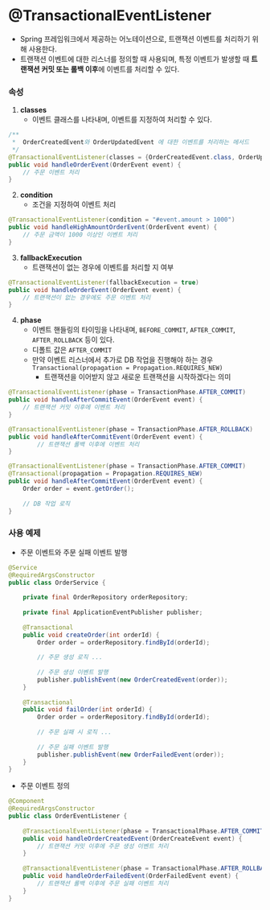 # @TransactionalEventListener
* Spring 프레임워크에서 제공하는 어노테이션으로, 트랜잭션 이벤트를 처리하기 위해 사용한다.
* 트랜잭션 이벤트에 대한 리스너를 정의할 때 사용되며, 특정 이벤트가 발생할 때 **트랜잭션 커밋 또는 롤백 이후**에 이벤트를 처리할 수 있다.

### 속성
1. **classes**
    * 이벤트 클래스를 나타내며, 이벤트를 지정하여 처리할 수 있다.
```java
/**
 *  OrderCreatedEvent와 OrderUpdatedEvent 에 대한 이벤트를 처리하는 메서드
 */
@TransactionalEventListener(classes = {OrderCreatedEvent.class, OrderUpdatedEvent.class})
public void handleOrderEvent(OrderEvent event) {
    // 주문 이벤트 처리
}
```

2. **condition**
    * 조건을 지정하여 이벤트 처리
```java
@TransactionalEventListener(condition = "#event.amount > 1000")
public void handleHighAmountOrderEvent(OrderEvent event) {
	// 주문 금액이 1000 이상인 이벤트 처리
}
```

3. **fallbackExecution**
    * 트랜잭션이 없는 경우에 이벤트를 처리할 지 여부
```java
@TransactionalEventListener(fallbackExecution = true)
public void handleOrderEvent(OrderEvent event) {
    // 트랜잭션이 없는 경우에도 주문 이벤트 처리
}
```

4. **phase**
    * 이벤트 핸들링의 타이밍을 나타내며, `BEFORE_COMMIT`, `AFTER_COMMIT`, `AFTER_ROLLBACK` 등이 있다.
    * 디폴트 값은 `AFTER_COMMIT`
    * 만약 이벤트 리스너에서 추가로 DB 작업을 진행해야 하는 경우 `Transactional(propagation = Propagation.REQUIRES_NEW)`
      * 트랜잭션을 이어받지 않고 새로운 트랜잭션을 시작하겠다는 의미
```java
@TransactionalEventListener(phase = TransactionPhase.AFTER_COMMIT)
public void handleAfterCommitEvent(OrderEvent event) {
	// 트랜잭션 커밋 이후에 이벤트 처리
}

@TransactionalEventListener(phase = TransactionPhase.AFTER_ROLLBACK)
public void handleAfterCommitEvent(OrderEvent event) {
		// 트랜잭션 롤백 이후에 이벤트 처리
}

@TransactionalEventListener(phase = TransactionPhase.AFTER_COMMIT)
@Transactional(propagation = Propagation.REQUIRES_NEW)
public void handleAfterCommitEvent(OrderEvent event) {
	Order order = event.getOrder();
	
	// DB 작업 로직
}
```

### 사용 예제
* 주문 이벤트와 주문 실패 이벤트 발행
```java
@Service
@RequiredArgsConstructor
public class OrderService {
	
	private final OrderRepository orderRepository;
	
	private final ApplicationEventPublisher publisher;
	
	@Transactional
    public void createOrder(int orderId) {
		Order order = orderRepository.findById(orderId);
		
		// 주문 생성 로직 ...
        
        // 주문 생성 이벤트 발행
        publisher.publishEvent(new OrderCreatedEvent(order));
    }
	
	@Transactional
    public void failOrder(int orderId) {
		Order order = orderRepository.findById(orderId);
		
		// 주문 실패 시 로직 ...
        
        // 주문 실패 이벤트 발행
        publisher.publishEvent(new OrderFailedEvent(order));
    }
}
```

* 주문 이벤트 정의
```java
@Component
@RequiredArgsConstructor
public class OrderEventListener {
	
	@TransactionalEventListener(phase = TransactionalPhase.AFTER_COMMIT)
	public void handleOrderCreatedEvent(OrderCreateEvent event) {
		// 트랜잭션 커밋 이후에 주문 생성 이벤트 처리
    }
	
	@TransactionalEventListener(phase = TransactionalPhase.AFTER_ROLLBACK)
    public void handleOrderFailedEvent(OrderFailedEvent event) {
		// 트랜잭션 롤백 이후에 주문 실패 이벤트 처리
    }
}
```
